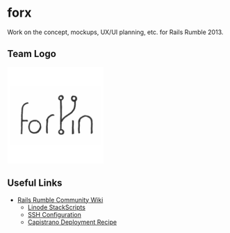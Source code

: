 forx
====

Work on the concept, mockups, UX/UI planning, etc. for Rails Rumble 2013.

Team Logo
---------

<img src="forxin.png" alt="Team logo" width="222" />

Useful Links
------------

 * [Rails Rumble Community Wiki](https://github.com/railsrumble/community/wiki/_pages)
   * [Linode StackScripts](https://github.com/railsrumble/community/wiki/Linode-StackScripts)
   * [SSH Configuration](https://github.com/railsrumble/community/wiki/SSH-Configuration)
   * [Capistrano Deployment Recipe](https://gist.github.com/tsmango/3849380)

